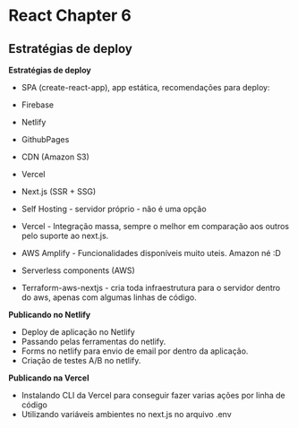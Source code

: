 # React Chapter 6

## Estratégias de deploy

**Estratégias de deploy**

- SPA (create-react-app), app estática, recomendações para deploy:
- Firebase
- Netlify
- GithubPages
- CDN (Amazon S3)
- Vercel

- Next.js (SSR + SSG)
- Self Hosting - servidor próprio - não é uma opção
- Vercel - Integração massa, sempre o melhor em comparação aos outros pelo suporte ao next.js.
- AWS Amplify - Funcionalidades disponíveis muito uteis. Amazon né :D
- Serverless components (AWS)
- Terraform-aws-nextjs - cria toda infraestrutura para o servidor dentro do aws, apenas com algumas linhas de código.

**Publicando no Netlify**

- Deploy de aplicação no Netlify
- Passando pelas ferramentas do netlify.
- Forms no netlify para envio de email por dentro da aplicação.
- Criação de testes A/B no netlify.

**Publicando na Vercel**

- Instalando CLI da Vercel para conseguir fazer varias ações por linha de código
- Utilizando variáveis ambientes no next.js no arquivo .env
